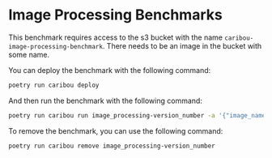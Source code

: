 # Image Processing Benchmarks

This benchmark requires access to the s3 bucket with the name `caribou-image-processing-benchmark`. There needs to be an image in the bucket with some name.

You can deploy the benchmark with the following command:

```bash
poetry run caribou deploy
```

And then run the benchmark with the following command:

```bash
poetry run caribou run image_processing-version_number -a '{"image_name": "image_name.jpeg"}'
```

To remove the benchmark, you can use the following command:

```bash
poetry run caribou remove image_processing-version_number
```
